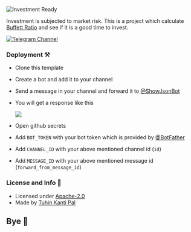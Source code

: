 ![Investment Ready](https://firebasestorage.googleapis.com/v0/b/cdn-tuhin.appspot.com/o/16530525593qxn?alt=media&token=34c64ea6-7341-41bb-abda-5711bdd100d5)

Investment is subjected to market risk. This is a project which calculate [Buffett Ratio](https://en.wikipedia.org/wiki/Buffett_indicator) and see if it is a good time to invest.

[![Telegram Channel](https://shields.io/badge/Channel-Investment--Ready-orange?logo=telegram&style=for-the-badge)](https://t.me/t_vest)

### Deployment ⚒️

- Clone this template
- Create a bot and add it to your channel
- Send a message in your channel and forward it to [@ShowJsonBot](https://telegram.me/ShowJsonBot)
- You will get a response like this

  ![](https://firebasestorage.googleapis.com/v0/b/cdn-tuhin.appspot.com/o/1653053474s9u2?alt=media&token=7e5b094d-0978-4a37-ad03-bf0972275356)

- Open github secrets
- Add `BOT_TOKEN` with your bot token which is provided by [@BotFather](https://telegram.me/botfather)
- Add `CHANNEL_ID` with your above mentioned channel id (`id`)
- Add `MESSAGE_ID` with your above mentioned message id (`forward_from_message_id`)

### License and Info 📝

- Licensed under [Apache-2.0](https://github.com/tuhinpal/investment-ready/blob/master/LICENSE)
- Made by [Tuhin Kanti Pal](https://github.com/tuhinpal)

## Bye 👋
